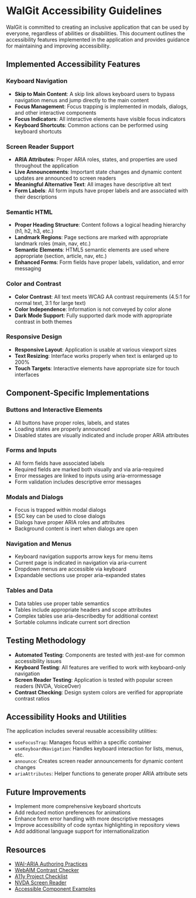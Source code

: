 # WalGit Accessibility Guidelines

WalGit is committed to creating an inclusive application that can be used by everyone, regardless of abilities or disabilities. This document outlines the accessibility features implemented in the application and provides guidance for maintaining and improving accessibility.

## Implemented Accessibility Features

### Keyboard Navigation

- **Skip to Main Content**: A skip link allows keyboard users to bypass navigation menus and jump directly to the main content
- **Focus Management**: Focus trapping is implemented in modals, dialogs, and other interactive components 
- **Focus Indicators**: All interactive elements have visible focus indicators
- **Keyboard Shortcuts**: Common actions can be performed using keyboard shortcuts

### Screen Reader Support

- **ARIA Attributes**: Proper ARIA roles, states, and properties are used throughout the application
- **Live Announcements**: Important state changes and dynamic content updates are announced to screen readers
- **Meaningful Alternative Text**: All images have descriptive alt text
- **Form Labels**: All form inputs have proper labels and are associated with their descriptions

### Semantic HTML

- **Proper Heading Structure**: Content follows a logical heading hierarchy (h1, h2, h3, etc.)
- **Landmark Regions**: Page sections are marked with appropriate landmark roles (main, nav, etc.)
- **Semantic Elements**: HTML5 semantic elements are used where appropriate (section, article, nav, etc.)
- **Enhanced Forms**: Form fields have proper labels, validation, and error messaging

### Color and Contrast

- **Color Contrast**: All text meets WCAG AA contrast requirements (4.5:1 for normal text, 3:1 for large text)
- **Color Independence**: Information is not conveyed by color alone
- **Dark Mode Support**: Fully supported dark mode with appropriate contrast in both themes

### Responsive Design

- **Responsive Layout**: Application is usable at various viewport sizes
- **Text Resizing**: Interface works properly when text is enlarged up to 200%
- **Touch Targets**: Interactive elements have appropriate size for touch interfaces

## Component-Specific Implementations

### Buttons and Interactive Elements

- All buttons have proper roles, labels, and states
- Loading states are properly announced
- Disabled states are visually indicated and include proper ARIA attributes

### Forms and Inputs

- All form fields have associated labels
- Required fields are marked both visually and via aria-required
- Error messages are linked to inputs using aria-errormessage
- Form validation includes descriptive error messages

### Modals and Dialogs

- Focus is trapped within modal dialogs
- ESC key can be used to close dialogs
- Dialogs have proper ARIA roles and attributes
- Background content is inert when dialogs are open

### Navigation and Menus

- Keyboard navigation supports arrow keys for menu items
- Current page is indicated in navigation via aria-current
- Dropdown menus are accessible via keyboard
- Expandable sections use proper aria-expanded states

### Tables and Data

- Data tables use proper table semantics
- Tables include appropriate headers and scope attributes
- Complex tables use aria-describedby for additional context
- Sortable columns indicate current sort direction

## Testing Methodology

- **Automated Testing**: Components are tested with jest-axe for common accessibility issues
- **Keyboard Testing**: All features are verified to work with keyboard-only navigation
- **Screen Reader Testing**: Application is tested with popular screen readers (NVDA, VoiceOver)
- **Contrast Checking**: Design system colors are verified for appropriate contrast ratios

## Accessibility Hooks and Utilities

The application includes several reusable accessibility utilities:

- `useFocusTrap`: Manages focus within a specific container
- `useKeyboardNavigation`: Handles keyboard interaction for lists, menus, etc.
- `announce`: Creates screen reader announcements for dynamic content changes
- `ariaAttributes`: Helper functions to generate proper ARIA attribute sets

## Future Improvements

- Implement more comprehensive keyboard shortcuts
- Add reduced motion preferences for animations
- Enhance form error handling with more descriptive messages
- Improve accessibility of code syntax highlighting in repository views
- Add additional language support for internationalization

## Resources

- [WAI-ARIA Authoring Practices](https://www.w3.org/WAI/ARIA/apg/)
- [WebAIM Contrast Checker](https://webaim.org/resources/contrastchecker/)
- [A11y Project Checklist](https://www.a11yproject.com/checklist/)
- [NVDA Screen Reader](https://www.nvaccess.org/)
- [Accessible Component Examples](https://inclusive-components.design/)